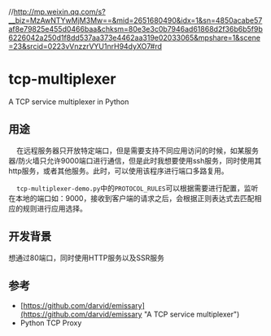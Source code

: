 //http://mp.weixin.qq.com/s?__biz=MzAwNTYwMjM3Mw==&mid=2651680490&idx=1&sn=4850acabe57af8e79825e455d0466baa&chksm=80e3e3c0b7946ad61868d2f36b6b5f9b6226042a250d1f8dd537aa373e4462aa319e02033065&mpshare=1&scene=23&srcid=0223vVnzzrVYU1nrH94dyXO7#rd


# tcp-multiplexer
A TCP service multiplexer in Python

## 用途
&nbsp;&nbsp;&nbsp;&nbsp;在远程服务器只开放特定端口，但是需要支持不同应用访问的时候，如某服务器/防火墙只允许9000端口进行通信，但是此时我想要使用ssh服务，同时使用其http服务，或者其他服务。此时，可以使用该程序进行端口多路复用。

&nbsp;&nbsp;&nbsp;&nbsp;`tcp-multiplexer-demo.py`中的`PROTOCOL_RULES`可以根据需要进行配置，监听在本地的端口如：9000，接收到客户端的请求之后，会根据正则表达式去匹配相应的规则进行应用选择。

## 开发背景
想通过80端口，同时使用HTTP服务以及SSR服务

## 参考
- [https://github.com/darvid/emissary](https://github.com/darvid/emissary "A TCP service multiplexer")
- Python TCP Proxy
